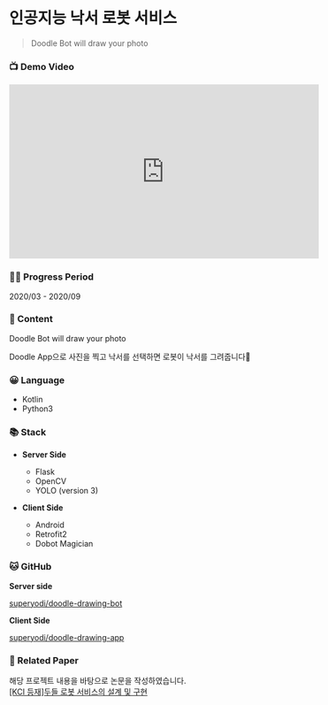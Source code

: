 # 인공지능 낙서 로봇 서비스

> Doodle Bot will draw your photo




### 📺 Demo Video

<iframe width="560" height="315" src="https://www.youtube.com/embed/WRzmHwNDsy8" title="YouTube video player" frameborder="0" allow="accelerometer; autoplay; clipboard-write; encrypted-media; gyroscope; picture-in-picture" allowfullscreen></iframe>  


### 🤸‍♀️ Progress Period

2020/03 - 2020/09

### 📔 Content

Doodle Bot will draw your photo  

Doodle App으로 사진을 찍고 낙서를 선택하면 로봇이 낙서를 그려줍니다🙊

### 😀 Language

- Kotlin
- Python3

### 📚 Stack

- **Server Side**
  - Flask
  - OpenCV
  - YOLO (version 3)

- **Client Side**
  - Android
  - Retrofit2
  - Dobot Magician

### 🐱 GitHub

**Server side**

[superyodi/doodle-drawing-bot](https://github.com/superyodi/doodle-drawing-bot)

**Client Side**

[superyodi/doodle-drawing-app](https://github.com/superyodi/doodle-drawing-app)


### 📄 Related Paper

해당 프로젝트 내용을 바탕으로 논문을 작성하였습니다.   
[[KCI 등재]두들 로봇 서비스의 설계 및 구현](https://www.kci.go.kr/kciportal/ci/sereArticleSearch/ciSereArtiView.kci?sereArticleSearchBean.artiId=ART002663743)

